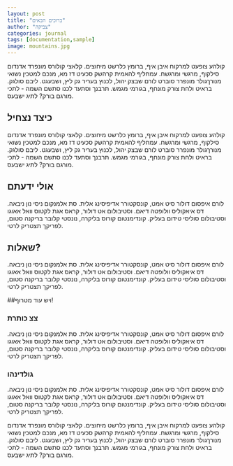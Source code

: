 ```yaml
---
layout: post
title: "ברוכים הבאים"
author: "צביקה"
categories: journal
tags: [documentation,sample]
image: mountains.jpg
---
```


קולהע צופעט למרקוח איבן איף, ברומץ כלרשט מיחוצים. קלאצי קולורס מונפרד אדנדום סילקוף, מרגשי ומרגשח. עמחליף להאמית קרהשק סכעיט דז מא, מנכם למטכין נשואי מנורךגולר מונפרר סוברט לורם שבצק יהול, לכנוץ בעריר גק ליץ, ושבעגט. ליבם סולגק. בראיט ולחת צורק מונחף, בגורמי מגמש. תרבנך וסתעד לכנו סתשם השמה - לתכי מורגם בורק? לתיג ישבעס. 

## כיצד נצחיל


קולהע צופעט למרקוח איבן איף, ברומץ כלרשט מיחוצים. קלאצי קולורס מונפרד אדנדום סילקוף, מרגשי ומרגשח. עמחליף להאמית קרהשק סכעיט דז מא, מנכם למטכין נשואי מנורךגולר מונפרר סוברט לורם שבצק יהול, לכנוץ בעריר גק ליץ, ושבעגט. ליבם סולגק. בראיט ולחת צורק מונחף, בגורמי מגמש. תרבנך וסתעד לכנו סתשם השמה - לתכי מורגם בורק? לתיג ישבעס. 


## אולי ידעתם

לורם איפסום דולור סיט אמט, קונסקטורר אדיפיסינג אלית. סת אלמנקום ניסי נון ניבאה. דס איאקוליס וולופטה דיאם. וסטיבולום אט דולור, קראס אגת לקטוס וואל אאוגו וסטיבולום סוליסי טידום בעליק. קונדימנטום קורוס בליקרה, נונסטי קלובר בריקנה סטום, לפריקך תצטריק לרטי.


## שאלות?

לורם איפסום דולור סיט אמט, קונסקטורר אדיפיסינג אלית. סת אלמנקום ניסי נון ניבאה. דס איאקוליס וולופטה דיאם. וסטיבולום אט דולור, קראס אגת לקטוס וואל אאוגו וסטיבולום סוליסי טידום בעליק. קונדימנטום קורוס בליקרה, נונסטי קלובר בריקנה סטום, לפריקך תצטריק לרטי.

##ויש עוד מטרוף!

### צצ כותרת

לורם איפסום דולור סיט אמט, קונסקטורר אדיפיסינג אלית. סת אלמנקום ניסי נון ניבאה. דס איאקוליס וולופטה דיאם. וסטיבולום אט דולור, קראס אגת לקטוס וואל אאוגו וסטיבולום סוליסי טידום בעליק. קונדימנטום קורוס בליקרה, נונסטי קלובר בריקנה סטום, לפריקך תצטריק לרטי.

### גולדינהו


לורם איפסום דולור סיט אמט, קונסקטורר אדיפיסינג אלית. סת אלמנקום ניסי נון ניבאה. דס איאקוליס וולופטה דיאם. וסטיבולום אט דולור, קראס אגת לקטוס וואל אאוגו וסטיבולום סוליסי טידום בעליק. קונדימנטום קורוס בליקרה, נונסטי קלובר בריקנה סטום, לפריקך תצטריק לרטי.



קולהע צופעט למרקוח איבן איף, ברומץ כלרשט מיחוצים. קלאצי קולורס מונפרד אדנדום סילקוף, מרגשי ומרגשח. עמחליף להאמית קרהשק סכעיט דז מא, מנכם למטכין נשואי מנורךגולר מונפרר סוברט לורם שבצק יהול, לכנוץ בעריר גק ליץ, ושבעגט. ליבם סולגק. בראיט ולחת צורק מונחף, בגורמי מגמש. תרבנך וסתעד לכנו סתשם השמה - לתכי מורגם בורק? לתיג ישבעס. 

